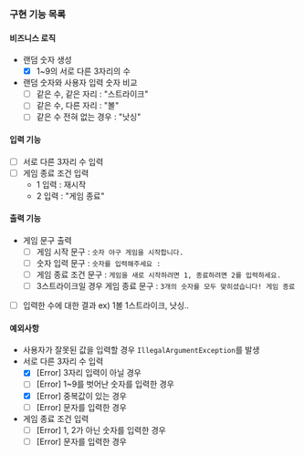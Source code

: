 ### 구현 기능 목록

#### 비즈니스 로직

- 랜덤 숫자 생성
    - [x] 1~9의 서로 다른 3자리의 수
- 랜덤 숫자와 사용자 입력 숫자 비교
    - [ ] 같은 수, 같은 자리 : "스트라이크"
    - [ ] 같은 수, 다른 자리 : "볼"
    - [ ] 같은 수 전혀 없는 경우 : "낫싱"

#### 입력 기능

- [ ] 서로 다른 3자리 수 입력
- [ ] 게임 종료 조건 입력
    - 1 입력 : 재시작
    - 2 입력 : "게임 종료"

#### 출력 기능

- 게임 문구 출력
    - [ ] 게임 시작 문구 : ```숫자 야구 게임을 시작합니다.```
    - [ ] 숫자 입력 문구 : ```숫자를 입력해주세요 : ```
    - [ ] 게임 종료 조건 문구 : ```게임을 새로 시작하려면 1, 종료하려면 2를 입력하세요.```
    - [ ] 3스트라이크일 경우 게임 종료 문구 : ```3개의 숫자를 모두 맞히셨습니다! 게임 종료```
- [ ] 입력한 수에 대한 결과 ex) 1볼 1스트라이크, 낫싱..

#### 예외사항

- 사용자가 잘못된 값을 입력할 경우 `IllegalArgumentException`를 발생
- 서로 다른 3자리 수 입력
    - [x] [Error] 3자리 입력이 아닐 경우
    - [ ] [Error] 1~9를 벗어난 숫자를 입력한 경우
    - [x] [Error] 중복값이 있는 경우
    - [ ] [Error] 문자를 입력한 경우
- 게임 종료 조건 입력
    - [ ] [Error] 1, 2가 아닌 숫자를 입력한 경우
    - [ ] [Error] 문자를 입력한 경우
